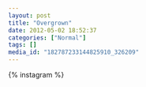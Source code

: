 ```yaml
---
layout: post
title: "Overgrown"
date: 2012-05-02 18:52:37
categories: ["Normal"]
tags: []
media_id: "182787233144825910_326209"
---
```


{% instagram %}
